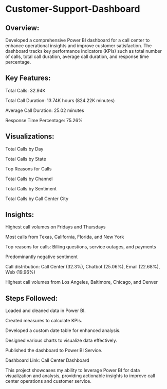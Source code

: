 # Customer-Support-Dashboard

## Overview:
Developed a comprehensive Power BI dashboard for a call center to enhance operational insights and improve customer satisfaction. The dashboard tracks key performance indicators (KPIs) such as total number of calls, total call duration, average call duration, and response time percentage.

## Key Features:

Total Calls: 32.94K

Total Call Duration: 13.74K hours (824.22K minutes)

Average Call Duration: 25.02 minutes

Response Time Percentage: 75.26%

## Visualizations:

Total Calls by Day

Total Calls by State

Top Reasons for Calls

Total Calls by Channel

Total Calls by Sentiment

Total Calls by Call Center City


## Insights:

Highest call volumes on Fridays and Thursdays

Most calls from Texas, California, Florida, and New York

Top reasons for calls: Billing questions, service outages, and payments

Predominantly negative sentiment

Call distribution: Call Center (32.3%), Chatbot (25.06%), Email (22.68%), Web (19.96%)

Highest call volumes from Los Angeles, Baltimore, Chicago, and Denver


## Steps Followed:

Loaded and cleaned data in Power BI.

Created measures to calculate KPIs.

Developed a custom date table for enhanced analysis.

Designed various charts to visualize data effectively.

Published the dashboard to Power BI Service.

Dashboard Link: Call Center Dashboard


This project showcases my ability to leverage Power BI for data visualization and analysis, providing actionable insights to improve call center operations and customer service.








